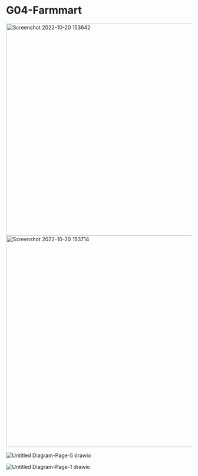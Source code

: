 # G04-Farmmart
 
<img width="573" alt="Screenshot 2022-10-20 153642" src="https://user-images.githubusercontent.com/89530388/196899547-940d9fab-7e1d-4459-9187-93e806b595f6.png">
<img width="573" alt="Screenshot 2022-10-20 153714" src="https://user-images.githubusercontent.com/89530388/196899559-95238871-42ba-4c71-8004-942661831c89.png">

 
![Untitled Diagram-Page-5 drawio](https://user-images.githubusercontent.com/89530388/196897628-61979baa-d1da-4eea-ae30-754a0380bb7a.png)

![Untitled Diagram-Page-1 drawio](https://user-images.githubusercontent.com/89530388/196896714-997ea268-b962-475e-8d2c-43e74f6e8a4a.png)
